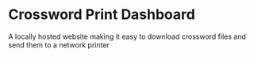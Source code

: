 # Crossword Print Dashboard

A locally hosted website making it easy to download crossword files and send them to a network printer
